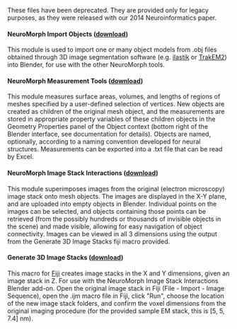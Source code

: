 These files have been deprecated.  They are provided only for legacy purposes, as they were released with our 2014 Neuroinformatics paper.


#### NeuroMorph Import Objects   ([download](http://dstats.net/download/http://github.com/ajorstad/NeuroMorph/raw/master/NeuroMorph_Toolkit/NeuroMorph_Import_Objects.py))
This module is used to import one or many object models from .obj files obtained through 3D image segmentation software (e.g. [ilastik](www.ilastik.org) or [TrakEM2](www.ini.uzh.ch/~acardona/trakem2.html)) into Blender, for use with the other NeuroMorph tools.


#### NeuroMorph Measurement Tools   ([download](http://dstats.net/download/http://github.com/ajorstad/NeuroMorph/raw/master/NeuroMorph_Toolkit/NeuroMorph_Measurement_Tools.py))
This module measures surface areas, volumes, and lengths of regions of meshes specified by a user-defined selection of vertices. New objects are created as children of the original mesh object, and the measurements are stored in appropriate property variables of these children objects in the Geometry Properties panel of the Object context (bottom right of the Blender interface, see documentation for details). Objects are named, optionally, according to a naming convention developed for neural structures. Measurements can be exported into a .txt file that can be read by Excel.


#### NeuroMorph Image Stack Interactions   ([download](http://dstats.net/download/http://github.com/ajorstad/NeuroMorph/raw/master/NeuroMorph_Toolkit/NeuroMorph_Image_Stack_Interactions.py))
This module superimposes images from the original (electron microscopy) image stack onto mesh objects. The images are displayed in the X-Y plane, and are uploaded into empty objects in Blender.  Individual points on the images can be selected, and objects containing those points can be retrieved (from the possibly hundreds or thousands of invisible objects in the scene) and made visible, allowing for easy navigation of object connectivity.  Images can be viewed in all 3 dimensions using the output from the Generate 3D Image Stacks fiji macro provided.


#### Generate 3D Image Stacks  ([download](http://raw.githubusercontent.com/ajorstad/NeuroMorph/master/NeuroMorph_Toolkit/Generate_3D_image_stacks.ijm))
This macro for [Fiji](http://fiji.sc/) creates image stacks in the X and Y dimensions, given an image stack in Z.  For use with the NeuroMorph Image Stack Interactions Blender add-on.  Open the original image stack in Fiji (File - Import - Image Sequence), open the .ijm macro file in Fiji, click "Run", choose the location of the new image stack folders, and confirm the voxel dimensions from the original imaging procedure (for the provided sample EM stack, this is [5, 5, 7.4] nm).

